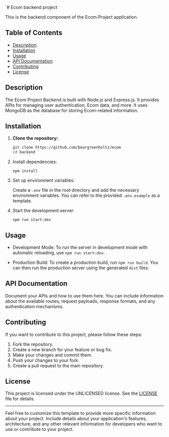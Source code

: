 `# Ecom backend project

This is the backend component of the Ecom Project application.

## Table of Contents

- [Description](#description)
- [Installation](#installation)
- [Usage](#usage)
- [API Documentation](#api-documentation)
- [Contributing](#contributing)
- [License](#license)

## Description

The Ecom Project Backend is built with Node.js and Express.js. It provides APIs for managing user authentication, Ecom data, and more. It uses MongoDB as the database for storing Ecom-related information.

## Installation

1. **Clone the repository:**

   ```bash
   git clone https://github.com/beargreenholtz/ecom
   cd backend `

1.  Install dependencies:

    `npm install`

2.  Set up environment variables:

    Create a `.env` file in the root directory and add the necessary environment variables. You can refer to the provided `.env.example` as a template.

3.  Start the development server:

    `npm run start:dev`

Usage
-----

-   Development Mode: To run the server in development mode with automatic reloading, use `npm run start:dev`.

-   Production Build: To create a production build, run `npm run build`. You can then run the production server using the generated `dist` files.

API Documentation
-----------------

Document your APIs and how to use them here. You can include information about the available routes, request payloads, response formats, and any authentication mechanisms.

Contributing
------------

If you want to contribute to this project, please follow these steps:

1.  Fork the repository.
2.  Create a new branch for your feature or bug fix.
3.  Make your changes and commit them.
4.  Push your changes to your fork.
5.  Create a pull request to the main repository.

License
-------

This project is licensed under the UNLICENSED license. See the [LICENSE](https://chat.openai.com/c/LICENSE) file for details.

* * * * *

Feel free to customize this template to provide more specific information about your project. Include details about your application's features, architecture, and any other relevant information for developers who want to use or contribute to your project.
